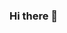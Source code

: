 ### Hi there 👋

<!--
**MatheusPortugall/MatheusPortugall** is a ✨ _special_ ✨ repository because its `README.md` (this file) appears on your GitHub profile.

<details>
  <summary><b>Mais sobre mim: </b> <i>{click to expand!}</i> </summary>
</details>

Here are some ideas to get you started:

- 🔭 I’m currently working on ...
- 🌱 I’m currently learning ...
- 👯 I’m looking to collaborate on ...
- 🤔 I’m looking for help with ...
- 💬 Ask me about ...
- 📫 How to reach me: ...
- 😄 Pronouns: ...
- ⚡ Fun fact: ...
-->
